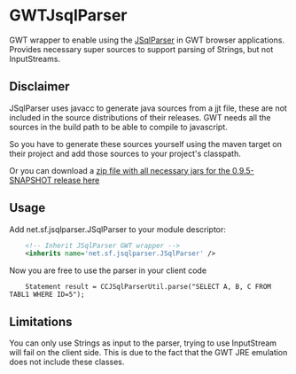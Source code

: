 # GWTJsqlParser

GWT wrapper to enable using the [JSqlParser](https://github.com/JSQLParser/JSqlParser) in GWT browser applications. Provides necessary super sources to support parsing of Strings, but not InputStreams.

## Disclaimer

JSqlParser uses javacc to generate java sources from a jjt file, these are not included in the source distributions of their releases. GWT needs all the sources in the build path to be able to compile to javascript.

So you have to generate these sources yourself using the maven target on their project and add those sources to your project's classpath.

Or you can download a [zip file with all necessary jars for the 0.9.5-SNAPSHOT release here](https://github.com/paxdei/GWTJsqlParser/releases/download/0.9.5-SNAPSHOT/gwt-jsqlparser-0.9.5-SNAPSHOT.zip)


## Usage

Add net.sf.jsqlparser.JSqlParser to your module descriptor:

```xml
	<!-- Inherit JSqlParser GWT wrapper -->
	<inherits name='net.sf.jsqlparser.JSqlParser' />
```
Now you are free to use the parser in your client code

~~~
	Statement result = CCJSqlParserUtil.parse("SELECT A, B, C FROM TABL1 WHERE ID=5");
~~~

## Limitations

You can only use Strings as input to the parser, trying to use InputStream will fail on the client side. This is due to the fact that the GWT JRE emulation does not include these classes.
